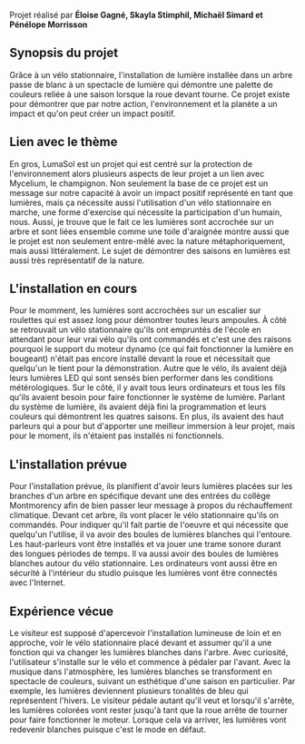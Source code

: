 Projet réalisé par **Éloise Gagné, Skayla Stimphil, Michaël Simard et Pénélope Morrisson**

<h2>Synopsis du projet</h2> 
Grâce à un vélo stationnaire, l'installation de lumière installée dans un arbre passe de blanc à un spectacle de lumière qui démontre une palette de couleurs reliée à une saison lorsque la roue devant tourne. Ce projet existe pour démontrer que par notre action, l'environnement et la planète a un impact et qu'on peut créer un impact positif. 

<h2>Lien avec le thème</h2> 
En gros, LumaSol est un projet qui est centré sur la protection de l'environnement alors plusieurs aspects de leur projet a un lien avec Mycelium, le champignon. Non seulement la base de ce projet est un message sur notre capacité à avoir un impact positif représenté en tant que lumières, mais ça nécessite aussi l'utilisation d'un vélo stationnaire en marche, une forme d'exercise qui nécessite la participation d'un humain, nous. Aussi, je trouve que le fait ce les lumières sont accrochée sur un arbre et sont liées ensemble comme une toile d'araignée montre aussi que le projet est non seulement entre-mêlé avec la nature métaphoriquement, mais aussi littéralement. Le sujet de démontrer des saisons en lumières est aussi très représentatif de la nature. 

<h2>L'installation en cours</h2> 
Pour le momment, les lumières sont accrochées sur un escalier sur roulettes qui est assez long pour démontrer toutes leurs ampoules. À côté se retrouvait un vélo stationnaire qu'ils ont empruntés de l'école en attendant pour leur vrai vélo qu'ils ont commandés et c'est une des raisons pourquoi le support du moteur dynamo (ce qui fait fonctionner la lumière en bougeant) n'était pas encore installé devant la roue et nécessitait que quelqu'un le tient pour la démonstration. Autre que le vélo, ils avaient déjà leurs lumières LED qui sont sensés bien performer dans les conditions métérologiques. Sur le côté, il y avait tous leurs ordinateurs et tous les fils qu'ils avaient besoin pour faire fonctionner le système de lumière. Parlant du système de lumière, ils avaient déjà fini la programmation et leurs couleurs qui démontrent les quatres saisons. En plus, ils avaient des haut parleurs qui a pour but d'apporter une meilleur immersion à leur projet, mais pour le moment, ils n'étaient pas installés ni fonctionnels.

<h2>L'installation prévue</h2> 
Pour l'installation prévue, ils planifient d'avoir leurs lumières placées sur les branches d'un arbre en spécifique devant une des entrées du collège Montmorency afin de bien passer leur message à propos du réchauffement climatique. Devant cet arbre, ils vont placer le vélo stationnaire qu'ils on commandés. Pour indiquer qu'il fait partie de l'oeuvre et qui nécessite que quelqu'un l'utilise, il va avoir des boules de lumières blanches qui l'entoure. Les haut-parleurs vont être installés et va jouer une trame sonore durant des longues périodes de temps. Il va aussi avoir des boules de lumières blanches autour du vélo stationnaire. Les ordinateurs vont aussi être en sécurité à l'intérieur du studio puisque les lumières vont être connectés avec l'Internet.  

<h2>Expérience vécue</h2>
Le visiteur est supposé d'apercevoir l'installation lumineuse de loin et en approche, voir le vélo stationnaire placé devant et assumer qu'il a une fonction qui va changer les lumières blanches dans l'arbre. Avec curiosité, l'utilisateur s'installe sur le vélo et commence à pédaler par l'avant. Avec la musique dans l'atmosphère, les lumières blanches se transforment en spectacle de couleurs, suivant un esthétique d'une saison en particulier. Par exemple, les lumières deviennent plusieurs tonalités de bleu qui représentent l'hivers. Le visiteur pédale autant qu'il veut et lorsqu'il s'arrête, les lumières colorées vont rester jusqu'à tant que la roue arrête de tourner pour faire fonctionner le moteur. Lorsque cela va arriver, les lumières vont redevenir blanches puisque c'est le mode en défaut.
